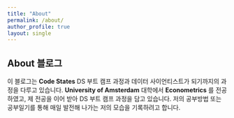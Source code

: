 ```yaml
---
title: "About"
permalink: /about/
author_profile: true
layout: single
---
```


## About 블로그

이 블로그는 **Code States** DS 부트 캠프 과정과 데이터 사이언티스트가 되기까지의 과정을 다루고 있습니다. **University of Amsterdam** 대학에서 **Econometrics** 를 전공하였고, 제 전공을 이어 받아 DS 부트 캠프 과정을 담고 있습니다. 저의 공부방법 또는 공부일기를 통해 매일 발전해 나가는 저의 모습을 기록하려고 합니다.